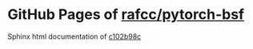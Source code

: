 GitHub Pages of [rafcc/pytorch-bsf](https://github.com/rafcc/pytorch-bsf.git)
===
Sphinx html documentation of [c102b98c](https://github.com/rafcc/pytorch-bsf/tree/c102b98ca80297777d0a9eee557dad47b519812b)
